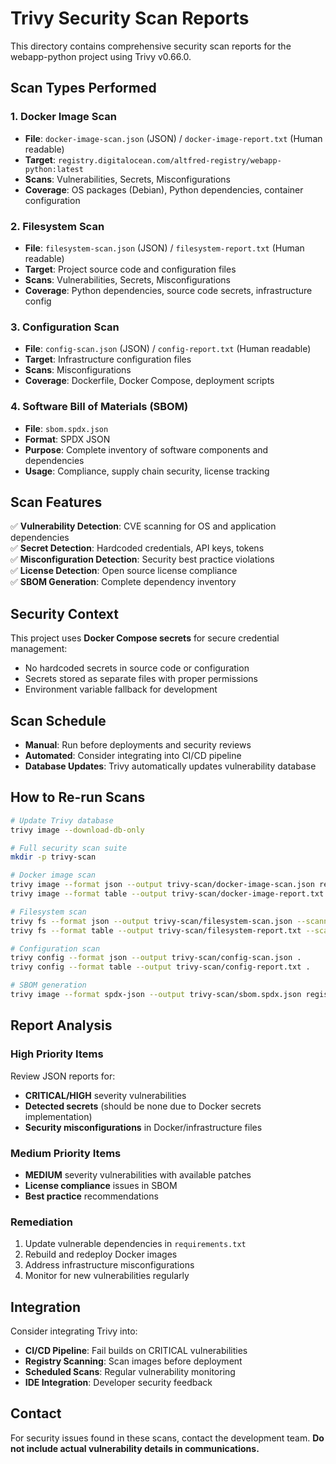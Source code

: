 # Trivy Security Scan Reports

This directory contains comprehensive security scan reports for the webapp-python project using Trivy v0.66.0.

## Scan Types Performed

### 1. Docker Image Scan
- **File**: `docker-image-scan.json` (JSON) / `docker-image-report.txt` (Human readable)
- **Target**: `registry.digitalocean.com/altfred-registry/webapp-python:latest`
- **Scans**: Vulnerabilities, Secrets, Misconfigurations
- **Coverage**: OS packages (Debian), Python dependencies, container configuration

### 2. Filesystem Scan
- **File**: `filesystem-scan.json` (JSON) / `filesystem-report.txt` (Human readable)
- **Target**: Project source code and configuration files
- **Scans**: Vulnerabilities, Secrets, Misconfigurations
- **Coverage**: Python dependencies, source code secrets, infrastructure config

### 3. Configuration Scan
- **File**: `config-scan.json` (JSON) / `config-report.txt` (Human readable)
- **Target**: Infrastructure configuration files
- **Scans**: Misconfigurations
- **Coverage**: Dockerfile, Docker Compose, deployment scripts

### 4. Software Bill of Materials (SBOM)
- **File**: `sbom.spdx.json`
- **Format**: SPDX JSON
- **Purpose**: Complete inventory of software components and dependencies
- **Usage**: Compliance, supply chain security, license tracking

## Scan Features

✅ **Vulnerability Detection**: CVE scanning for OS and application dependencies  
✅ **Secret Detection**: Hardcoded credentials, API keys, tokens  
✅ **Misconfiguration Detection**: Security best practice violations  
✅ **License Detection**: Open source license compliance  
✅ **SBOM Generation**: Complete dependency inventory  

## Security Context

This project uses **Docker Compose secrets** for secure credential management:
- No hardcoded secrets in source code or configuration
- Secrets stored as separate files with proper permissions
- Environment variable fallback for development

## Scan Schedule

- **Manual**: Run before deployments and security reviews
- **Automated**: Consider integrating into CI/CD pipeline
- **Database Updates**: Trivy automatically updates vulnerability database

## How to Re-run Scans

```bash
# Update Trivy database
trivy image --download-db-only

# Full security scan suite
mkdir -p trivy-scan

# Docker image scan
trivy image --format json --output trivy-scan/docker-image-scan.json registry.digitalocean.com/altfred-registry/webapp-python:latest
trivy image --format table --output trivy-scan/docker-image-report.txt registry.digitalocean.com/altfred-registry/webapp-python:latest

# Filesystem scan
trivy fs --format json --output trivy-scan/filesystem-scan.json --scanners vuln,secret,misconfig .
trivy fs --format table --output trivy-scan/filesystem-report.txt --scanners vuln,secret,misconfig .

# Configuration scan
trivy config --format json --output trivy-scan/config-scan.json .
trivy config --format table --output trivy-scan/config-report.txt .

# SBOM generation
trivy image --format spdx-json --output trivy-scan/sbom.spdx.json registry.digitalocean.com/altfred-registry/webapp-python:latest
```

## Report Analysis

### High Priority Items
Review JSON reports for:
- **CRITICAL/HIGH** severity vulnerabilities
- **Detected secrets** (should be none due to Docker secrets implementation)  
- **Security misconfigurations** in Docker/infrastructure files

### Medium Priority Items
- **MEDIUM** severity vulnerabilities with available patches
- **License compliance** issues in SBOM
- **Best practice** recommendations

### Remediation
1. Update vulnerable dependencies in `requirements.txt`
2. Rebuild and redeploy Docker images
3. Address infrastructure misconfigurations
4. Monitor for new vulnerabilities regularly

## Integration

Consider integrating Trivy into:
- **CI/CD Pipeline**: Fail builds on CRITICAL vulnerabilities
- **Registry Scanning**: Scan images before deployment
- **Scheduled Scans**: Regular vulnerability monitoring
- **IDE Integration**: Developer security feedback

## Contact

For security issues found in these scans, contact the development team.
**Do not include actual vulnerability details in communications.**